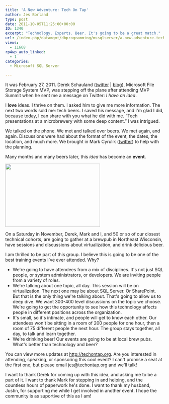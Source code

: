 ```yaml
---
title: 'A New Adventure: Tech On Tap'
author: Jes Borland
type: post
date: 2011-10-05T11:25:00+00:00
ID: 1340
excerpt: "Technology. Experts. Beer. It's going to be a great match."
url: /index.php/datamgmt/dbprogramming/mssqlserver/a-new-adventure-tech-on/
views:
  - 11668
rp4wp_auto_linked:
  - 1
categories:
  - Microsoft SQL Server

---
```

It was February 27, 2011. Derek Schauland ([twitter][1] | [blog][2]), Microsoft File Storage System MVP, was stepping off the plane after attending MVP Summit when he sent me a message on Twitter: _I have an idea_. 

I **love** ideas. I thrive on them. I asked him to give me more information. The next two words sold me: tech beers. I saved his message, and I'm glad I did, because today, I can share with you what he did with me. “Tech presentations at a microbrewery with some deep content.” I was intrigued. 

We talked on the phone. We met and talked over beers. We met again, and again. Discussions were had about the format of the event, the dates, the location, and much more. We brought in Mark Cyrulik ([twitter][3]) to help with the planning. 

Many months and many beers later, this _idea_ has become an **event**. 

<div class="image_block">
  <a href="/wp-content/uploads/users/grrlgeek/Tech-on-Tap_FINALBLUE.png?mtime=1317820723"><img alt="" src="/wp-content/uploads/users/grrlgeek/Tech-on-Tap_FINALBLUE.png?mtime=1317820723" width="301" height="201" /></a>
</div>

On a Saturday in November, Derek, Mark and I, and 50 or so of our closest technical cohorts, are going to gather at a brewpub in Northeast Wisconsin, have sessions and discussions about virtualization, and drink delicious beer. 

I am thrilled to be part of this group. I believe this is going to be one of the best training events I've ever attended. Why? 

  * We're going to have attendees from a mix of disciplines. It's not just SQL people, or system administrators, or developers. We are inviting people from a variety of roles. 
  * We're talking about one topic, all day. This session will be on virtualization. The next one may be about SQL Server. Or SharePoint. But that is the only thing we're talking about. That's going to allow us to deep dive. We want 300-400 level discussions on the topic we choose. We're going to get the opportunity to see how this technology affects people in different positions across the organization. 
  * It's small, so it's intimate, and people will get to know each other. Our attendees won't be sitting in a room of 200 people for one hour, then a room of 75 different people the next hour. The group stays together, all day, to talk and learn together.
  * We're drinking beer! Our events are going to be at local brew pubs. What's better than technology and beer? 

You can view more updates at <http://techontap.org>. Are you interested in attending, speaking, or sponsoring this cool event? I can't promise a seat at the first one, but please email jes@techontap.org and we'll talk! 

I want to thank Derek for coming up with this idea, and asking me to be a part of it. I want to thank Mark for stepping in and helping, and the countless hours of paperwork he's done. I want to thank my husband, Justin, for supporting me while I get involved in another event. I hope the community is as suportive of this as I am!

 [1]: http://twitter.com/#!/webjunkie
 [2]: http://techhelp.cybercreations.net/
 [3]: http://twitter.com/#!/mcyrulik
